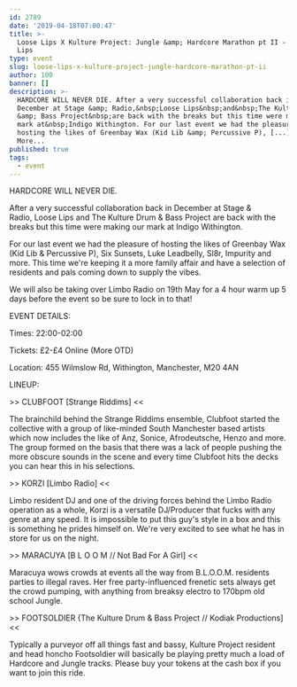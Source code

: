 ```yaml
---
id: 2789
date: '2019-04-18T07:00:47'
title: >-
  Loose Lips X Kulture Project: Jungle &amp; Hardcore Marathon pt II - Loose
  Lips
type: event
slug: loose-lips-x-kulture-project-jungle-hardcore-marathon-pt-ii
author: 100
banner: []
description: >-
  HARDCORE WILL NEVER DIE. After a very successful collaboration back in
  December at Stage &amp; Radio,&nbsp;Loose Lips&nbsp;and&nbsp;The Kulture Drum
  &amp; Bass Project&nbsp;are back with the breaks but this time were making our
  mark at&nbsp;Indigo Withington. For our last event we had the pleasure of
  hosting the likes of Greenbay Wax (Kid Lib &amp; Percussive P), [...]Read
  More...
published: true
tags:
  - event
---
```

HARDCORE WILL NEVER DIE.

  

After a very successful collaboration back in December at Stage & Radio, Loose Lips and The Kulture Drum & Bass Project are back with the breaks but this time were making our mark at Indigo Withington.

  

For our last event we had the pleasure of hosting the likes of Greenbay Wax (Kid Lib & Percussive P), Six Sunsets, Luke Leadbelly, Sl8r, Impurity and more. This time we're keeping it a more family affair and have a selection of residents and pals coming down to supply the vibes.

  

We will also be taking over Limbo Radio on 19th May for a 4 hour warm up 5 days before the event so be sure to lock in to that!

  

EVENT DETAILS:

Times: 22:00-02:00

Tickets: £2-£4 Online (More OTD)

Location: 455 Wilmslow Rd, Withington, Manchester, M20 4AN

  

LINEUP:

  

\>> CLUBFOOT \[Strange Riddims\] <<

The brainchild behind the Strange Riddims ensemble, Clubfoot started the collective with a group of like-minded South Manchester based artists which now includes the like of Anz, Sonice, Afrodeutsche, Henzo and more. The group formed on the basis that there was a lack of people pushing the more obscure sounds in the scene and every time Clubfoot hits the decks you can hear this in his selections. 

  

\>> KORZI \[Limbo Radio\] <<

Limbo resident DJ and one of the driving forces behind the Limbo Radio operation as a whole, Korzi is a versatile DJ/Producer that fucks with any genre at any speed. It is impossible to put this guy's style in a box and this is something he prides himself on. We're very excited to see what he has in store for us on the night.

  

\>> MARACUYA \[B L O O M // Not Bad For A Girl\] <<

Maracuya wows crowds at events all the way from B.L.O.O.M. residents parties to illegal raves. Her free party-influenced frenetic sets always get the crowd pumping, with anything from breaksy electro to 170bpm old school Jungle.

  

\>> FOOTSOLDIER {The Kulture Drum & Bass Project // Kodiak Productions\] <<

Typically a purveyor off all things fast and bassy, Kulture Project resident and head honcho Footsoldier will basically be playing pretty much a load of Hardcore and Jungle tracks. Please buy your tokens at the cash box if you want to join this ride.
